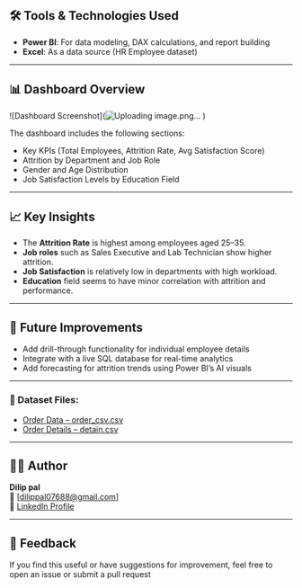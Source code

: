 ## 🛠️ Tools & Technologies Used

- **Power BI**: For data modeling, DAX calculations, and report building
- **Excel**: As a data source (HR Employee dataset)

---

## 📊 Dashboard Overview

![Dashboard Screenshot](![Uploading image.png…](![image](https://github.com/user-attachments/assets/f66dae18-3b60-4d55-bcfa-1f264d11bd67)
)
)

The dashboard includes the following sections:
- Key KPIs (Total Employees, Attrition Rate, Avg Satisfaction Score)
- Attrition by Department and Job Role
- Gender and Age Distribution
- Job Satisfaction Levels by Education Field

---

## 📈 Key Insights

- The **Attrition Rate** is highest among employees aged 25–35.
- **Job roles** such as Sales Executive and Lab Technician show higher attrition.
- **Job Satisfaction** is relatively low in departments with high workload.
- **Education** field seems to have minor correlation with attrition and performance.

---

## 🚀 Future Improvements

- Add drill-through functionality for individual employee details
- Integrate with a live SQL database for real-time analytics
- Add forecasting for attrition trends using Power BI’s AI visuals

---

### 📁 Dataset Files:
- [Order Data – order_csv.csv](https://drive.google.com/file/d/1Eb6UtCE3Ra_DXDw4zuDNqhp7n_h6mtfV/view?usp=drive_link)
- [Order Details – detain.csv](https://drive.google.com/file/d/1CnYc0ndjCrft6j5rjixlD362A6lQHIow/view?usp=drive_link)


---

## 🙋‍♂️ Author

**Dilip pal**  
📧 [dilippal07688@gmail.com]  
🔗 [LinkedIn Profile](https://github.com/dilip468)

---

## 🌟 Feedback

If you find this useful or have suggestions for improvement, feel free to open an issue or submit a pull request
